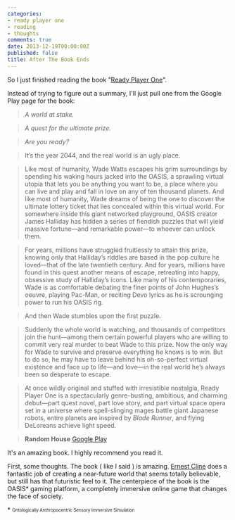 ```yaml
---
categories:
- ready player one
- reading
- thoughts
comments: true
date: 2013-12-19T00:00:00Z
published: false
title: After The Book Ends
---
```


So I just finished reading the book "[Ready Player One](1)".

Instead of trying to figure out a summary, I'll just pull one from the Google Play page for the book:

>_A world at stake._

>_A quest for the ultimate prize._

>_Are you ready?_

>It’s the year 2044, and the real world is an ugly place.

>Like most of humanity, Wade Watts escapes his grim surroundings by spending his waking hours jacked into the OASIS, a sprawling virtual utopia that lets you be anything you want to be, a place where you can live and play and fall in love on any of ten thousand planets. And like most of humanity, Wade dreams of being the one to discover the ultimate lottery ticket that lies concealed within this virtual world. For somewhere inside this giant networked playground, OASIS creator James Halliday has hidden a series of fiendish puzzles that will yield massive fortune—and remarkable power—to whoever can unlock them.

>For years, millions have struggled fruitlessly to attain this prize, knowing only that Halliday’s riddles are based in the pop culture he loved—that of the late twentieth century. And for years, millions have found in this quest another means of escape, retreating into happy, obsessive study of Halliday’s icons. Like many of his contemporaries, Wade is as comfortable debating the finer points of John Hughes’s oeuvre, playing Pac-Man, or reciting Devo lyrics as he is scrounging power to run his OASIS rig.

>And then Wade stumbles upon the first puzzle.

>Suddenly the whole world is watching, and thousands of competitors join the hunt—among them certain powerful players who are willing to commit very real murder to beat Wade to this prize. Now the only way for Wade to survive and preserve everything he knows is to win. But to do so, he may have to leave behind his oh-so-perfect virtual existence and face up to life—and love—in the real world he’s always been so desperate to escape.

>At once wildly original and stuffed with irresistible nostalgia, Ready Player One is a spectacularly genre-busting, ambitious, and charming debut—part quest novel, part love story, and part virtual space opera set in a universe where spell-slinging mages battle giant Japanese robots, entire planets are inspired by _Blade Runner_, and flying DeLoreans achieve light speed.

> __Random House__ [Google Play](3)

It's an amazing book. I highly recommend you read it.

<!--more-->

First, some thoughts. The book ( like I said ) is amazing. [Ernest Cline](2) does a fantastic job of creating a near-future world that seems totally believable, but still has that futuristic feel to it. The centerpiece of the book is the OASIS\* gaming platform, a completely immersive online game that changes the face of society.

[1]: http://en.wikipedia.org/wiki/Ready_Player_One
[2]: http://en.wikipedia.org/wiki/Ernest_Cline
[3]: https://play.google.com/store/books/details/Ernest_Cline_Ready_Player_One?id=FY_HWAcm10MC
\* <sub><sup>Ontologically Anthropocentric Sensory Immersive Simulation</sup></sub>
